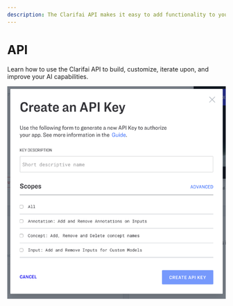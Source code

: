 ```yaml
---
description: The Clarifai API makes it easy to add functionality to your application.
---
```


# API

Learn how to use the Clarifai API to build, customize, iterate upon, and improve your AI capabilities. 

![Create an API Key](../../.gitbook/assets/apikey-screen%20%282%29%20%282%29%20%283%29%20%282%29.png)

